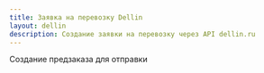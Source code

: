 ```yaml
---
title: Заявка на перевозку Dellin
layout: dellin
description: Создание заявки на перевозку через API dellin.ru
---
```


Создание предзаказа для отправки
